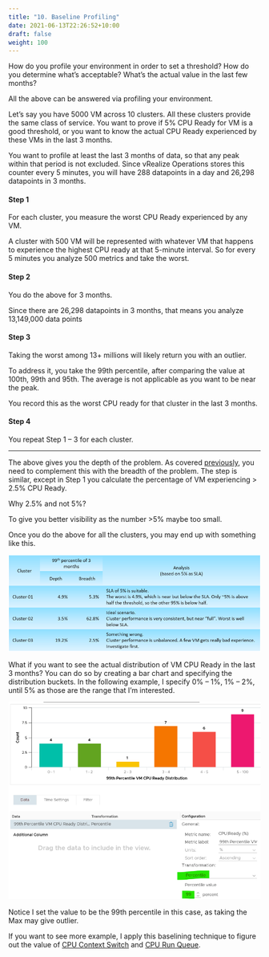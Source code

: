 ```yaml
---
title: "10. Baseline Profiling"
date: 2021-06-13T22:26:52+10:00
draft: false
weight: 100
---
```


How do you profile your environment in order to set a threshold? How do you determine what’s acceptable? What’s the actual value in the last few months?

All the above can be answered via profiling your environment.

Let’s say you have 5000 VM across 10 clusters. All these clusters provide the same class of service. You want to prove if 5% CPU Ready for VM is a good threshold, or you want to know the actual CPU Ready experienced by these VMs in the last 3 months.

You want to profile at least the last 3 months of data, so that any peak within that period is not excluded. Since vRealize Operations stores this counter every 5 minutes, you will have 288 datapoints in a day and 26,298 datapoints in 3 months.

#### Step 1

For each cluster, you measure the worst CPU Ready experienced by any VM.

A cluster with 500 VM will be represented with whatever VM that happens to experience the highest CPU ready at that 5-minute interval. So for every 5 minutes you analyze 500 metrics and take the worst.

#### Step 2

You do the above for 3 months.

Since there are 26,298 datapoints in 3 months, that means you analyze 13,149,000 data points

#### Step 3

Taking the worst among 13+ millions will likely return you with an outlier.

To address it, you take the 99th percentile, after comparing the value at 100th, 99th and 95th. The average is not applicable as you want to be near the peak.

You record this as the worst CPU ready for that cluster in the last 3 months.

#### Step 4

You repeat Step 1 – 3 for each cluster.

------

The above gives you the depth of the problem. As covered [previously](/operations-management/chapter-2-performance-management/1.2.4-contention-vs-utilization/), you need to complement this with the breadth of the problem. The step is similar, except in Step 1 you calculate the percentage of VM experiencing > 2.5% CPU Ready.

Why 2.5% and not 5%?

To give you better visibility as the number >5% maybe too small.

Once you do the above for all the clusters, you may end up with something like this.

![Cluster percentile breakdown](1.2.10-fig-1.png)

What if you want to see the actual distribution of VM CPU Ready in the last 3 months? You can do so by creating a bar chart and specifying the distribution buckets. In the following example, I specify 0% – 1%, 1% – 2%, until 5% as those are the range that I’m interested.

![99th Percentile breakdown](1.2.10-fig-2.png)

Notice I set the value to be the 99th percentile in this case, as taking the Max may give outlier.

If you want to see more example, I apply this baselining technique to figure out the value of [CPU Context Switch](/metrics/chapter-2-cpu-metrics/2.2.1-guest-os/#guest-os-cpu-context-switch) and [CPU Run Queue](/metrics/chapter-2-cpu-metrics/2.2.1-guest-os/#guest-os-cpu-run-queue).